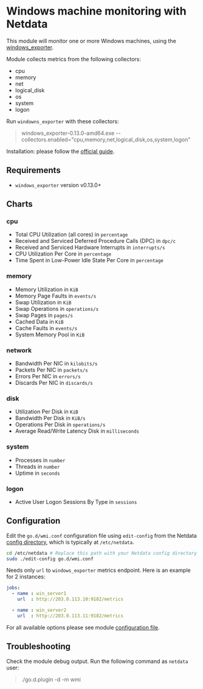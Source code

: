 <!--
title: "Windows machine monitoring with Netdata"
custom_edit_url: https://github.com/netdata/go.d.plugin/edit/master/modules/wmi/README.md
sidebar_label: "Windows machines"
-->

# Windows machine monitoring with Netdata

This module will monitor one or more Windows machines, using the [windows_exporter](https://github.com/prometheus-community/windows_exporter).

Module collects metrics from the following collectors:

-   cpu
-   memory
-   net
-   logical_disk
-   os
-   system
-   logon

Run `windowns_exporter` with these collectors:     
    
 > windows_exporter-0.13.0-amd64.exe --collectors.enabled="cpu,memory,net,logical_disk,os,system,logon"
 

Installation: please follow the [official guide](https://github.com/prometheus-community/windows_exporter#installation).

## Requirements

-  `windows_exporter` version v0.13.0+
 
## Charts

### cpu 

-   Total CPU Utilization (all cores) in `percentage`
-   Received and Serviced Deferred Procedure Calls (DPC) in `dpc/c`
-   Received and Serviced Hardware Interrupts in `interrupts/s`
-   CPU Utilization Per Core in `percentage`
-   Time Spent in Low-Power Idle State Per Core in `percentage`

### memory
 
-   Memory Utilization in `KiB`
-   Memory Page Faults in `events/s`
-   Swap Utilization in `KiB`
-   Swap Operations in `operations/s`
-   Swap Pages in `pages/s`
-   Cached Data in `KiB`
-   Cache Faults in `events/s`
-   System Memory Pool in `KiB`

### network
 
-   Bandwidth Per NIC in `kilobits/s`
-   Packets Per NIC in `packets/s`
-   Errors Per NIC in `errors/s`
-   Discards Per NIC in `discards/s`

### disk
 
-   Utilization Per Disk in `KiB`
-   Bandwidth Per Disk in `KiB/s`
-   Operations Per Disk in `operations/s`
-   Average Read/Write Latency Disk in `milliseconds`
  
### system
 
-   Processes in `number`
-   Threads in `number`
-   Uptime in `seconds`

### logon
 
-   Active User Logon Sessions By Type in `sessions`
  
## Configuration

Edit the `go.d/wmi.conf` configuration file using `edit-config` from the Netdata [config
directory](https://learn.netdata.cloud/docs/configure/nodes), which is typically at `/etc/netdata`.

```bash
cd /etc/netdata # Replace this path with your Netdata config directory
sudo ./edit-config go.d/wmi.conf
```

Needs only `url` to `windows_exporter` metrics endpoint. Here is an example for 2 instances:

```yaml
jobs:
  - name : win_server1
    url  : http://203.0.113.10:9182/metrics

  - name : win_server2
    url  : http://203.0.113.11:9182/metrics
```

For all available options please see module [configuration file](https://github.com/netdata/go.d.plugin/blob/master/config/go.d/wmi.conf).

## Troubleshooting

Check the module debug output. Run the following command as `netdata` user:

> ./go.d.plugin -d -m wmi

